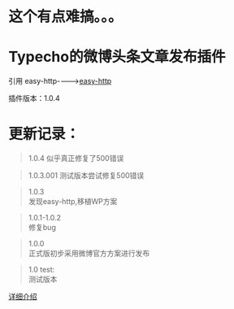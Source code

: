 # 这个有点难搞。。。

# Typecho的微博头条文章发布插件

引用 easy-http---->[easy-http](https://github.com/duoshuo/easy-http)


插件版本：1.0.4
# 更新记录：
>1.0.4
似乎真正修复了500错误

>1.0.3.001
测试版本尝试修复500错误

>1.0.3         
发现easy-http,移植WP方案

>1.0.1-1.0.2   
修复bug

>1.0.0        
正式版初步采用微博官方方案进行发布

>1.0 test:    
测试版本 



[详细介绍](https://www.jysafe.cn/3226.air)
